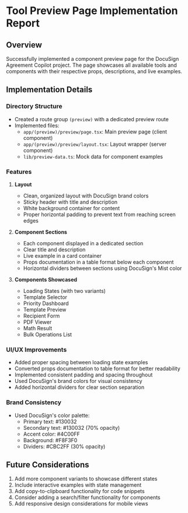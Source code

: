 # Tool Preview Page Implementation Report

## Overview
Successfully implemented a component preview page for the DocuSign Agreement Copilot project. The page showcases all available tools and components with their respective props, descriptions, and live examples.

## Implementation Details

### Directory Structure
- Created a route group `(preview)` with a dedicated preview route
- Implemented files:
  - `app/(preview)/preview/page.tsx`: Main preview page (client component)
  - `app/(preview)/preview/layout.tsx`: Layout wrapper (server component)
  - `lib/preview-data.ts`: Mock data for component examples

### Features
1. **Layout**
   - Clean, organized layout with DocuSign brand colors
   - Sticky header with title and description
   - White background container for content
   - Proper horizontal padding to prevent text from reaching screen edges

2. **Component Sections**
   - Each component displayed in a dedicated section
   - Clear title and description
   - Live example in a card container
   - Props documentation in a table format below each component
   - Horizontal dividers between sections using DocuSign's Mist color

3. **Components Showcased**
   - Loading States (with two variants)
   - Template Selector
   - Priority Dashboard
   - Template Preview
   - Recipient Form
   - PDF Viewer
   - Math Result
   - Bulk Operations List

### UI/UX Improvements
- Added proper spacing between loading state examples
- Converted props documentation to table format for better readability
- Implemented consistent padding and spacing throughout
- Used DocuSign's brand colors for visual consistency
- Added horizontal dividers for clear section separation

### Brand Consistency
- Used DocuSign's color palette:
  - Primary text: #130032
  - Secondary text: #130032 (70% opacity)
  - Accent color: #4C00FF
  - Background: #F8F3F0
  - Dividers: #CBC2FF (30% opacity)

## Future Considerations
1. Add more component variants to showcase different states
2. Include interactive examples with state management
3. Add copy-to-clipboard functionality for code snippets
4. Consider adding a search/filter functionality for components
5. Add responsive design considerations for mobile views 